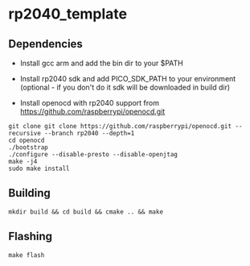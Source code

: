 # rp2040_template

## Dependencies

- Install gcc arm and add the bin dir to your $PATH

- Install rp2040 sdk and add PICO_SDK_PATH to your environment (optional - if you don't do it sdk will be downloaded in build dir)

- Install openocd with rp2040 support from https://github.com/raspberrypi/openocd.git

```
git clone git clone https://github.com/raspberrypi/openocd.git --recursive --branch rp2040 --depth=1
cd openocd
./bootstrap
./configure --disable-presto --disable-openjtag
make -j4
sudo make install
```

## Building

    mkdir build && cd build && cmake .. && make

## Flashing

    make flash
